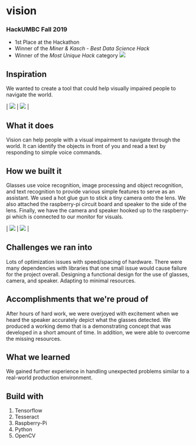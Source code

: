 # vision
### HackUMBC Fall 2019

 - 1st Place at the Hackathon
 - Winner of the *Miner & Kasch - Best Data Science Hack* 
 - Winner of the *Most Unique Hack* category
![](/project_images/a0ae8750-31f7-4ed2-9d00-e9fc8418dd08.jpg)

## Inspiration
We wanted to create a tool that could help visually impaired people to navigate the world. 

| ![](/project_images/61acf8b9-8ffe-4e86-b989-4201b5a8f6df.jpg) | ![](/project_images/af187f7e-ddf2-4272-aee2-3632334484e8.jpg) |

## What it does
Vision can help people with a visual impairment to navigate through the world. It can identify the objects in front of you and read a text by responding to simple voice commands.
 
## How we built it
Glasses use voice recognition, image processing and object recognition, and text recognition to provide various simple features to serve as an assistant. We used a hot glue gun to stick a tiny camera onto the lens. We also attached the raspberry-pi circuit board and speaker to the side of the lens. Finally, we have the camera and speaker hooked up to the raspberry-pi which is connected to our monitor for visuals. 

| ![](/project_images/a4e52154-d7b1-45d5-83f9-d80411311de0.jpg) | ![](/project_images/98b2fab4-5c87-42e2-a05b-8b0667c2660f.jpg) |

## Challenges we ran into
Lots of optimization issues with speed/spacing of hardware. There were many dependencies with libraries that one small issue would cause failure for the project overall. Designing a functional design for the use of glasses, camera, and speaker. Adapting to minimal resources.

## Accomplishments that we're proud of
After hours of hard work, we were overjoyed with excitement when we heard the speaker accurately depict what the glasses detected. We produced a working demo that is a demonstrating concept that was developed in a short amount of time. In addition, we were able to overcome the missing resources. 

## What we learned
We gained further experience in handling unexpected problems similar to a real-world production environment. 

## Build with

 1. Tensorflow
 2. Tesseract
 3. Raspberry-Pi
 4. Python
 5. OpenCV
